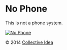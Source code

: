 # No Phone

This is not a phone system.

[![No Phone](http://upload.wikimedia.org/wikipedia/en/5/55/No_phone_CAKE.jpg)](https://www.youtube.com/watch?v=xJnYyRZjB_w)

© 2014 [Collective Idea](http://collectiveidea.com/)
